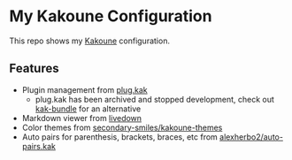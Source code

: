 # My Kakoune Configuration

This repo shows my <a href="https://github.com/mawww/kakoune">Kakoune</a> configuration.

## Features

- Plugin management from <a href="https://github.com/andreyorst/plug.kak">plug.kak</a>
	- plug.kak has been archived and stopped development, check out <a href="https://github.com/jdugan6240/kak-bundle">kak-bundle</a> for an alternative
- Markdown viewer from <a href="https://github.com/Delapouite/kakoune-livedown">livedown</a>
- Color themes from <a href="https://github.com/secondary-smiles/kakoune-themes">secondary-smiles/kakoune-themes</a>
- Auto pairs for parenthesis, brackets, braces, etc from <a href="https://github.com/alexherbo2/auto-pairs.kak">alexherbo2/auto-pairs.kak</a>
